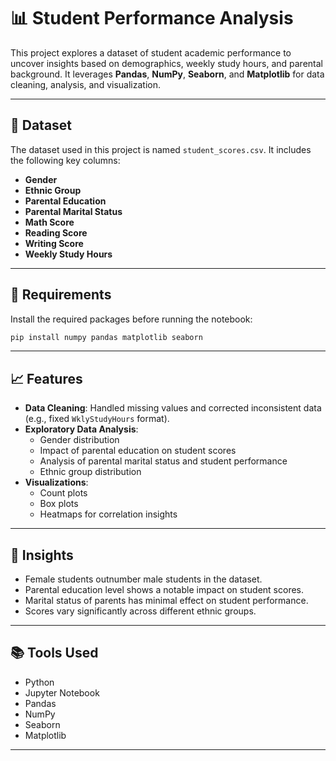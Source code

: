 
# 📊 Student Performance Analysis

This project explores a dataset of student academic performance to uncover insights based on demographics, weekly study hours, and parental background. It leverages **Pandas**, **NumPy**, **Seaborn**, and **Matplotlib** for data cleaning, analysis, and visualization.

---

## 📁 Dataset

The dataset used in this project is named `student_scores.csv`. It includes the following key columns:
- **Gender**
- **Ethnic Group**
- **Parental Education**
- **Parental Marital Status**
- **Math Score**
- **Reading Score**
- **Writing Score**
- **Weekly Study Hours**

---

## 🔧 Requirements

Install the required packages before running the notebook:

```bash
pip install numpy pandas matplotlib seaborn
```

---
## 📈 Features

- **Data Cleaning**: Handled missing values and corrected inconsistent data (e.g., fixed `WklyStudyHours` format).
- **Exploratory Data Analysis**:
  - Gender distribution
  - Impact of parental education on student scores
  - Analysis of parental marital status and student performance
  - Ethnic group distribution
- **Visualizations**:
  - Count plots
  - Box plots
  - Heatmaps for correlation insights

---

## 📌 Insights

- Female students outnumber male students in the dataset.
- Parental education level shows a notable impact on student scores.
- Marital status of parents has minimal effect on student performance.
- Scores vary significantly across different ethnic groups.

---

## 📚 Tools Used

- Python
- Jupyter Notebook
- Pandas
- NumPy
- Seaborn
- Matplotlib

---


